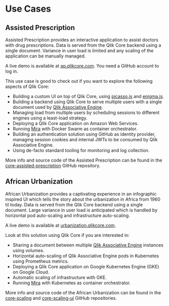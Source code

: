 # Use Cases

## Assisted Prescription

Assisted Prescription provides an interactive application to assist doctors with drug prescriptions. Data is served
from the Qlik Core backend using a single document. Variance in user load is limited and any scaling of the application
can be manually managed.

A live demo is available at [ap.qlikcore.com](https://ap.qlikcore.com/). You need a GitHub account to log in.

This use case is good to check out if you want to explore the following aspects of Qlik Core:

* Building a custom UI on top of Qlik Core, using [picasso.js](https://github.com/qlik-oss/picasso.js) and
  [enigma.js](https://github.com/qlik-oss/enigma.js).
* Building a backend using Qlik Core to serve multiple users with a single document used by
  [Qlik Associative Engine](../services/qix-engine/introduction.md).
* Managing load from multiple users by scheduling sessions to different engines using a least-load strategy.
* Deploying a Qlik Core application on Amazon Web Services.
* Running [Mira](../services/mira.md) with Docker Swarm as container orchestrator.
* Building an authentication solution using GitHub as identity provider, managing session cookies and internal JWTs to
  be consumed by Qlik Associative Engine.
* Using de-facto standard tooling for monitoring and log collection.

More info and source code of the Assisted Prescription can be found in the
[core-assisted-prescription](https://github.com/qlik-oss/core-assisted-prescription) GitHub repository.

## African Urbanization

African Urbanization provides a captivating experience in an infographic inspired UI which tells the story about the
urbanization in Africa from 1960 til today. Data is served from the Qlik Core backend using a single document. Large
variance in user load is anticipated which is handled by horizontal pod auto-scaling and infrastructure auto-scaling.

A live demo is available at [urbanization.qlikcore.com](http://urbanization.qlikcore.com/).

Look at this solution using Qlik Core if you are interested in:

* Sharing a document between multiple [Qlik Associative Engine](../services/qix-engine/introduction.md) instances using
  volumes.
* Horizontal auto-scaling of Qlik Associative Engine pods in Kubernetes using Prometheus metrics.
* Deploying a Qlik Core application on Google Kubernetes Engine (GKE) on Google Cloud.
* Automatic scaling of infrastructure with GKE.
* Running [Mira](../services/mira.md) with Kubernetes as container orchestrator.

More info and source code of the African Urbanization can be found in the
[core-scaling](https://github.com/qlik-oss/core-scaling) and
[core-scaling-ui](https://github.com/qlik-oss/core-scaling-ui) GitHub repositories.
